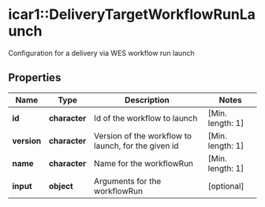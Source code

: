 # icar1::DeliveryTargetWorkflowRunLaunch

Configuration for a delivery via WES workflow run launch

## Properties
Name | Type | Description | Notes
------------ | ------------- | ------------- | -------------
**id** | **character** | Id of the workflow to launch | [Min. length: 1] 
**version** | **character** | Version of the workflow to launch, for the given id | [Min. length: 1] 
**name** | **character** | Name for the workflowRun | [Min. length: 1] 
**input** | **object** | Arguments for the workflowRun | [optional] 


